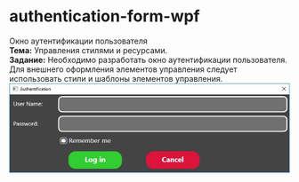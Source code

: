 # authentication-form-wpf
Окно аутентификации пользователя<br>
**Тема:** Управления стилями и ресурсами.<br>
**Задание:**
Необходимо разработать окно аутентификации пользователя. 
Для внешнего оформления элементов управления следует использовать стили и шаблоны элементов управления.
![Иллюстрация к проекту](https://github.com/yurachern/authentication-form-wpf/blob/master/interface.JPG)
